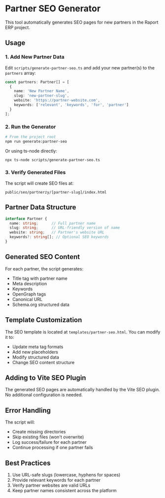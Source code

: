 # Partner SEO Generator

This tool automatically generates SEO pages for new partners in the Raport ERP project.

## Usage

### 1. Add New Partner Data

Edit `scripts/generate-partner-seo.ts` and add your new partner(s) to the `partners` array:

```typescript
const partners: Partner[] = [
  {
    name: 'New Partner Name',
    slug: 'new-partner-slug',
    website: 'https://partner-website.com',
    keywords: ['relevant', 'keywords', 'for', 'partner']
  }
];
```

### 2. Run the Generator

```bash
# From the project root
npm run generate:partner-seo
```

Or using ts-node directly:

```bash
npx ts-node scripts/generate-partner-seo.ts
```

### 3. Verify Generated Files

The script will create SEO files at:
```
public/seo/partnerzy/[partner-slug]/index.html
```

## Partner Data Structure

```typescript
interface Partner {
  name: string;      // Full partner name
  slug: string;      // URL-friendly version of name
  website: string;   // Partner's website URL
  keywords?: string[]; // Optional SEO keywords
}
```

## Generated SEO Content

For each partner, the script generates:
- Title tag with partner name
- Meta description
- Keywords
- OpenGraph tags
- Canonical URL
- Schema.org structured data

## Template Customization

The SEO template is located at `templates/partner-seo.html`. You can modify it to:
- Update meta tag formats
- Add new placeholders
- Modify structured data
- Change SEO content structure

## Adding to Vite SEO Plugin

The generated SEO pages are automatically handled by the Vite SEO plugin. No additional configuration is needed.

## Error Handling

The script will:
- Create missing directories
- Skip existing files (won't overwrite)
- Log success/failure for each partner
- Continue processing if one partner fails

## Best Practices

1. Use URL-safe slugs (lowercase, hyphens for spaces)
2. Provide relevant keywords for each partner
3. Verify partner websites are valid URLs
4. Keep partner names consistent across the platform
